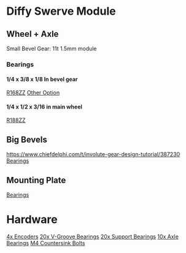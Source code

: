 # Diffy Swerve Module
## Wheel + Axle
Small Bevel Gear: 11t 1.5mm module
### Bearings
#### 1/4 x 3/8 x 1/8 In bevel gear
[R168ZZ](https://www.amazon.com/FOCMKEAS-R168ZZ-Industrial-Mechanical-Equipment/dp/B0BMW2P61D?crid=1QOKNB3LYQGUS&dib=eyJ2IjoiMSJ9.SCdWfhpJgqePDf5zCNei4rK0ALaeez13tj16kAHz2bxbnikZoeH_TJ2LXQunqDLUmfdAXoBXYhC1xhEAy3-8pk6hmaIAGdXSh5DpJaMLIBzd6yu3WSHf-U0dKSA-4BL4uY0WLYdpHXllSe0re3Ur8aQuLJ9yrsQBzUO0lp6zaYESuIkWhSJNts4ThddV6iYw2eR7VNo4XC1v9uzlXXx1OUgQAtK4jwgY5Z7PVJ-VYRs.WqDcN0VpDG2DIb_8cVOaT6xDYj8vfOyWNaFrzspALqQ&dib_tag=se&keywords=1%2F4%2Bthin%2Bwall%2Bbearing&qid=1744387518&sprefix=1%2F4%2Bthin%2Bwall%2Bbearing%2Caps%2C197&sr=8-15&th=1)
[Other Option](https://www.amazon.com/uxcell-4-inchx3-8-inchx1-Shielded-Bearings/dp/B0828JXX4N?crid=WS9WFH8E1OZN&dib=eyJ2IjoiMSJ9.wbdKO7r497u8pHHJq4Xd9V9eaCz4JYoHSqdP9EtrwfU3YBLQQ5Q_FgRUI7pHpDvnOfRZ9z_gVmb0gtiphBxNBD6Lcec1O4bFJoqGmgwZdeZRW327xT8Xi2Ls3_4CWpwT11XtssogZoIKssU73Gcc7CcK8JWXqf2BzzzVefMSCLH415kxtUHDHXe7iSpFkrpFSFVhCKh_-xQ9z_xlFZ-d7Lo24CLliHsXYTeDMhl72y8.VfrsIWfaO4rtKyKL3VOCJ1Jn7kdSjw2fLEU_dObIk6s&dib_tag=se&keywords=R168ZZ&qid=1744387605&sprefix=r168zz%2B%2Caps%2C136&sr=8-4&th=1)
#### 1/4 x 1/2 x 3/16 in main wheel
[R188ZZ](https://www.amazon.com/uxcell-R188ZZ-Groove-Bearings-Shielded/dp/B082PQ9FSY?crid=14I08HNAS13ON&dib=eyJ2IjoiMSJ9.M9ZiCsm-zqDJrhUO2sxU_BM4Gn_dlRV_aOKgXaGJAcC8jGxGnL6X7TQyxYIx12gBGeBTBRpRnIQVro4BRPyQtyVA1zxYBCXBYRcIl5hjxNY00VkVLHGjla_6FbetJHUwhOH37m1QBYl2fZBJ4mZqj1nNwM3-Mdf56WyM9Pa4BxGGnTXsNkupC1jIUzE2UlPsTATRTZ5nd0xCWK4T9o9UELVbv610prdW4OxX71W1PFM.UgOclZWPr_bkl1yyKONIM2PSk4VReQsGt97Wk4Bt1eA&dib_tag=se&keywords=1%2F4ID+1%2F2in+OD+in+bearing&qid=1744472203&sprefix=1%2F4id+1%2F2in+od+in+bearing%2Caps%2C81&sr=8-4)
## Big Bevels
https://www.chiefdelphi.com/t/involute-gear-design-tutorial/387230
[Bearings](https://www.amazon.com/uxcell-V623ZZ-Bearing-3x12x4mm-Bearings/dp/B0DBQWDBWD?crid=O6KVT9T5HREJ&dib=eyJ2IjoiMSJ9.TzPVmDNRzh2cW3ZmDohH95lUyE2S-Iaw-O3hxFt-EmP3BeF8Ud6FgbYXw07e6JRu2c-ck60jb46fADzSqbJjm_zJBHr7HEL7ZqUIpPBEjBPLN-j757Iwlz1wkj8PNm5ae3cfCsK4rlT2uU_FTBbJHTqFESWXGJGNEhqJ0KIUtj9rSnFvQ5fM4j3j3EcKtl_N2pBjzk6LAduJeZhpRZKUjKCxJcWqIx9GNgPBDPMETCo.LJfH8pfW_erfJLocs8uETOlojxuBy2SmEQj6jByiK8I&dib_tag=se&keywords=3mm%2Bgroove%2Bbearing&qid=1744483996&sprefix=3mm%2Bgroove%2Bbearing%2Caps%2C108&sr=8-10&th=1)
## Mounting Plate
[Bearings](https://www.amazon.com/uxcell-Groove-Bearing-1080095-Bearings/dp/B07FVYR9S5?crid=33VX9OT6SJ56C&dib=eyJ2IjoiMSJ9.SEfMMc8NrU2_EDMFmqPTGOwp8nHrrCw0gXxdSDxaBZJD2ac2svFD4nDiXMEOV9t88KIByMAOsnJpmO_OW5ALXc8BY9VfRXbnsbOw1987L4lw67vMhFCGZ9W6v2JBAtUAj-0LzaKPiZNr3aeQ4S_q7ok49YhnnMlR-dbRbvyHFeeH1EnTOYj8h9FgdgrURVI542V_EkLTMe4YA_BtQmS6FL0Id8o-NB7ucvLQklRgo-g.9NziaQDicnEThzQfX3uqkMHei-psMxxNB8yiKQG2n1I&dib_tag=se&keywords=bearing%2B4x13x4mm&qid=1744558249&sprefix=bearing%2B4x13x4mm%2Caps%2C126&sr=8-10&th=1)
# Hardware
[4x Encoders](https://www.amazon.com/WWZMDiB-Measurement-Module%EF%BC%8CMainly-Information-Progressive/dp/B0CM3C8KFT?crid=1ZT0DYT2TDM6M&dib=eyJ2IjoiMSJ9.qEJh3gvu--ZhnDtphVnlfmBquhSMknqm6nz8dqVRCiSTtHiMqy0-yqR9BVwbN-kF_tGGexc5N8ORSCRt3nELreMfr3e1GyM9lSR8f_O8_2n3xDP5YTUWLA3wIU1_xygkbMqn4oYFUS-zwlYQ9kFx9CakDCGXnsvK06CnG929i0EVZePsFZScxnyZL2YjfmCGCz8pAilXs5g_T03YBfhrBrFKTQC1pI5Uf6PAlfSgL0U.d-meS8eITuSHe_JmTFG42mGPA_AKK70iVwHUrTlKjnw&dib_tag=se&keywords=magnetic+encoder&qid=1744498926&sprefix=magnetic+encoder%2Caps%2C123&sr=8-4)
[20x V-Groove Bearings](https://www.amazon.com/uxcell-V623ZZ-Bearing-3x12x4mm-Bearings/dp/B0DBQWDBWD?crid=O6KVT9T5HREJ&dib=eyJ2IjoiMSJ9.TzPVmDNRzh2cW3ZmDohH95lUyE2S-Iaw-O3hxFt-EmP3BeF8Ud6FgbYXw07e6JRu2c-ck60jb46fADzSqbJjm_zJBHr7HEL7ZqUIpPBEjBPLN-j757Iwlz1wkj8PNm5ae3cfCsK4rlT2uU_FTBbJHTqFESWXGJGNEhqJ0KIUtj9rSnFvQ5fM4j3j3EcKtl_N2pBjzk6LAduJeZhpRZKUjKCxJcWqIx9GNgPBDPMETCo.LJfH8pfW_erfJLocs8uETOlojxuBy2SmEQj6jByiK8I&dib_tag=se&keywords=3mm%2Bgroove%2Bbearing&qid=1744483996&sprefix=3mm%2Bgroove%2Bbearing%2Caps%2C108&sr=8-10&th=1)
[20x Support Bearings](https://www.amazon.com/uxcell-Groove-Bearing-1080095-Bearings/dp/B07FVYR9S5?crid=33VX9OT6SJ56C&dib=eyJ2IjoiMSJ9.SEfMMc8NrU2_EDMFmqPTGOwp8nHrrCw0gXxdSDxaBZJD2ac2svFD4nDiXMEOV9t88KIByMAOsnJpmO_OW5ALXc8BY9VfRXbnsbOw1987L4lw67vMhFCGZ9W6v2JBAtUAj-0LzaKPiZNr3aeQ4S_q7ok49YhnnMlR-dbRbvyHFeeH1EnTOYj8h9FgdgrURVI542V_EkLTMe4YA_BtQmS6FL0Id8o-NB7ucvLQklRgo-g.9NziaQDicnEThzQfX3uqkMHei-psMxxNB8yiKQG2n1I&dib_tag=se&keywords=bearing%2B4x13x4mm&qid=1744558249&sprefix=bearing%2B4x13x4mm%2Caps%2C126&sr=8-10&th=1)
[10x Axle Bearings](https://www.amazon.com/uxcell-R168ZZ-Groove-Bearing-Shielded/dp/B0CLVFJ4CR?crid=1222H4KT8JB3Z&dib=eyJ2IjoiMSJ9.EkTMX2n0ys4t39ykejrbmI629J6W4BunzqfB7BLbGD7HAUZb8ZgYvboR2OSYet7I-4uJCqTJ_Fpp4I_-ypxnEDZ9JBN100ww3trxWj--TfS2Yb5s_cgSOXbQHOpIENF1Tko2JkqFJiyr9OLzX1CZIbzXIP3g6e-uesmep_zkU9ByCg9kVOHA2g3i7n70fEfY2srBE_vjUEnoKBePasSeF4uKFeQhxMNfVu1FMb2qpUE.B542kHPpOolnpw77rTQAOKkYkP-NrB0S7DFLZ7DvyEE&dib_tag=se&keywords=1%2F4x3%2F8x1%2F8%2Bbearing&qid=1744578902&sprefix=1%2F4x3%2F8x1%2F8%2Bbearing%2Caps%2C111&sr=8-4&th=1)
[M4 Countersink Bolts](https://www.amazon.com/HELIFOUNER-Countersunk-Screws-Kit-Threaded/dp/B0BKSH8MDN?crid=5ATNRG25F3RF&dib=eyJ2IjoiMSJ9.1U8qW5pzt6tETHPmW6HdR-CaKRislXicfbSSDfe_Oi8LKmX9W4D9wakvZ9uJwWVMyIqGHeTjJDxC02cCcTsYDHtkvGWkn0GtumSUnNQe2r3r8ZC10-C38WVxLUkQpbobfkul-8zA1vQQ-Lubp0c5cwrmoINux3u_eji7g54ewwz8WKoSQGC0ICDKkmnbX_ZPRX5mAveXfXbXxQmgGf0BJIQ-tCedK_2FMlbwDs-ub8c.HRQ-sJmssem8etrHgEsE8axW-_qqhYbG9_ABt5bxevQ&dib_tag=se&keywords=m4%2Bcountersunk%2Bscrews&qid=1744578978&sprefix=m4%2Bcounters%2Caps%2C142&sr=8-4&th=1)